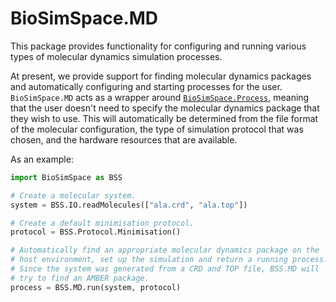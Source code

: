 # BioSimSpace.MD

This package provides functionality for configuring and running various
types of molecular dynamics simulation processes.

At present, we provide support for finding molecular dynamics packages and
automatically configuring and starting processes for the user.
`BioSimSpace.MD` acts as a wrapper around [`BioSimSpace.Process`](../Process),
meaning that the user doesn't need to specify the molecular dynamics
package that they wish to use. This will automatically be determined from
the file format of the molecular configuration, the type of simulation
protocol that was chosen, and the hardware resources that are available.

As an example:

```python
import BioSimSpace as BSS

# Create a molecular system.
system = BSS.IO.readMolecules(["ala.crd", "ala.top"])

# Create a default minimisation protocol.
protocol = BSS.Protocol.Minimisation()

# Automatically find an appropriate molecular dynamics package on the
# host environment, set up the simulation and return a running process.
# Since the system was generated from a CRD and TOP file, BSS.MD will
# try to find an AMBER package.
process = BSS.MD.run(system, protocol)
```
